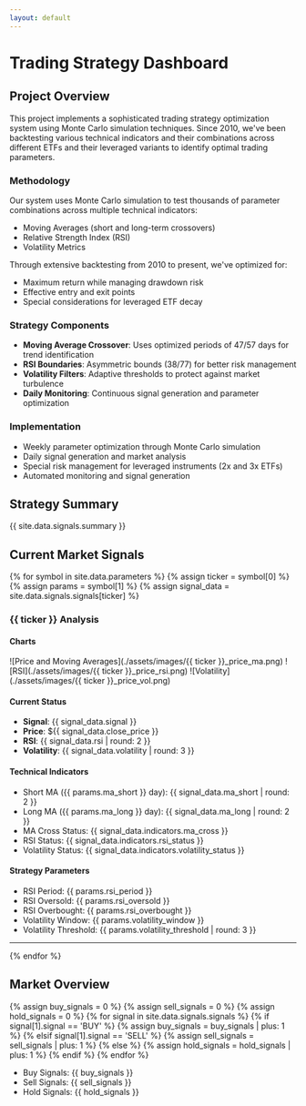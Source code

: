 ```yaml
---
layout: default
---
```


# Trading Strategy Dashboard

## Project Overview

This project implements a sophisticated trading strategy optimization system using Monte Carlo simulation techniques. Since 2010, we've been backtesting various technical indicators and their combinations across different ETFs and their leveraged variants to identify optimal trading parameters.

### Methodology
Our system uses Monte Carlo simulation to test thousands of parameter combinations across multiple technical indicators:
- Moving Averages (short and long-term crossovers)
- Relative Strength Index (RSI)
- Volatility Metrics

Through extensive backtesting from 2010 to present, we've optimized for:
- Maximum return while managing drawdown risk
- Effective entry and exit points
- Special considerations for leveraged ETF decay

### Strategy Components
- **Moving Average Crossover**: Uses optimized periods of 47/57 days for trend identification
- **RSI Boundaries**: Asymmetric bounds (38/77) for better risk management
- **Volatility Filters**: Adaptive thresholds to protect against market turbulence
- **Daily Monitoring**: Continuous signal generation and parameter optimization

### Implementation
- Weekly parameter optimization through Monte Carlo simulation
- Daily signal generation and market analysis
- Special risk management for leveraged instruments (2x and 3x ETFs)
- Automated monitoring and signal generation


## Strategy Summary

{{ site.data.signals.summary }}

## Current Market Signals

{% for symbol in site.data.parameters %}
{% assign ticker = symbol[0] %}
{% assign params = symbol[1] %}
{% assign signal_data = site.data.signals.signals[ticker] %}

### {{ ticker }} Analysis

#### Charts
![Price and Moving Averages](./assets/images/{{ ticker }}_price_ma.png)
![RSI](./assets/images/{{ ticker }}_price_rsi.png)
![Volatility](./assets/images/{{ ticker }}_price_vol.png)

#### Current Status
- **Signal**: {{ signal_data.signal }}
- **Price**: ${{ signal_data.close_price }}
- **RSI**: {{ signal_data.rsi | round: 2 }}
- **Volatility**: {{ signal_data.volatility | round: 3 }}

#### Technical Indicators
- Short MA ({{ params.ma_short }} day): {{ signal_data.ma_short | round: 2 }}
- Long MA ({{ params.ma_long }} day): {{ signal_data.ma_long | round: 2 }}
- MA Cross Status: {{ signal_data.indicators.ma_cross }}
- RSI Status: {{ signal_data.indicators.rsi_status }}
- Volatility Status: {{ signal_data.indicators.volatility_status }}

#### Strategy Parameters
- RSI Period: {{ params.rsi_period }}
- RSI Oversold: {{ params.rsi_oversold }}
- RSI Overbought: {{ params.rsi_overbought }}
- Volatility Window: {{ params.volatility_window }}
- Volatility Threshold: {{ params.volatility_threshold | round: 3 }}

---

{% endfor %}



## Market Overview

{% assign buy_signals = 0 %}
{% assign sell_signals = 0 %}
{% assign hold_signals = 0 %}
{% for signal in site.data.signals.signals %}
  {% if signal[1].signal == 'BUY' %}
    {% assign buy_signals = buy_signals | plus: 1 %}
  {% elsif signal[1].signal == 'SELL' %}
    {% assign sell_signals = sell_signals | plus: 1 %}
  {% else %}
    {% assign hold_signals = hold_signals | plus: 1 %}
  {% endif %}
{% endfor %}

- Buy Signals: {{ buy_signals }}
- Sell Signals: {{ sell_signals }}
- Hold Signals: {{ hold_signals }}